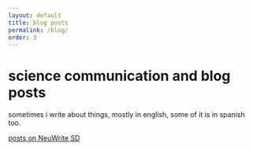 ```yaml
---
layout: default
title: blog posts
permalink: /blog/
order: 3
---
```


# science communication and blog posts
sometimes i write about things, mostly in english, some of it is in spanish too. 

[posts on NeuWrite SD](https://neuwritesd.org/author/gormanjc/)
